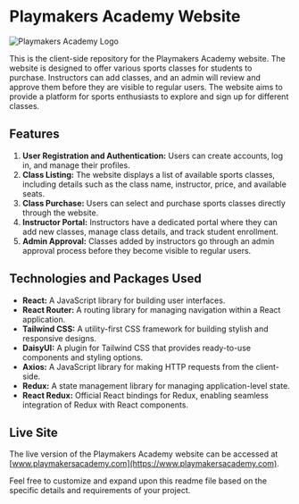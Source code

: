 # Playmakers Academy Website

![Playmakers Academy Logo](https://i.ibb.co/wrdFJ6j/Cplsdjapture.png)

This is the client-side repository for the Playmakers Academy website. The website is designed to offer various sports classes for students to purchase. Instructors can add classes, and an admin will review and approve them before they are visible to regular users. The website aims to provide a platform for sports enthusiasts to explore and sign up for different classes.

## Features

1. **User Registration and Authentication:** Users can create accounts, log in, and manage their profiles.
2. **Class Listing:** The website displays a list of available sports classes, including details such as the class name, instructor, price, and available seats.
3. **Class Purchase:** Users can select and purchase sports classes directly through the website.
4. **Instructor Portal:** Instructors have a dedicated portal where they can add new classes, manage class details, and track student enrollment.
5. **Admin Approval:** Classes added by instructors go through an admin approval process before they become visible to regular users.

## Technologies and Packages Used

- **React:** A JavaScript library for building user interfaces.
- **React Router:** A routing library for managing navigation within a React application.
- **Tailwind CSS:** A utility-first CSS framework for building stylish and responsive designs.
- **DaisyUI:** A plugin for Tailwind CSS that provides ready-to-use components and styling options.
- **Axios:** A JavaScript library for making HTTP requests from the client-side.
- **Redux:** A state management library for managing application-level state.
- **React Redux:** Official React bindings for Redux, enabling seamless integration of Redux with React components.

## Live Site

The live version of the Playmakers Academy website can be accessed at [www.playmakersacademy.com](https://www.playmakersacademy.com).

Feel free to customize and expand upon this readme file based on the specific details and requirements of your project.
